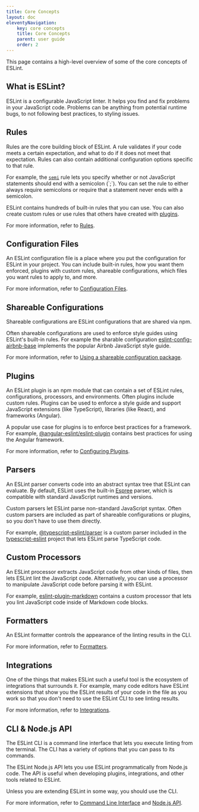 ```yaml
---
title: Core Concepts
layout: doc
eleventyNavigation:
    key: core concepts
    title: Core Concepts
    parent: user guide
    order: 2
---
```


This page contains a high-level overview of some of the core concepts of ESLint.

## What is ESLint?

ESLint is a configurable JavaScript linter. It helps you find and fix problems in your JavaScript code. Problems can be anything from potential runtime bugs, to not following best practices, to styling issues.

## Rules

Rules are the core building block of ESLint. A rule validates if your code meets a certain expectation, and what to do if it does not meet that expectation. Rules can also contain additional configuration options specific to that rule.

For example, the [`semi`](../rules/semi`) rule lets you specify whether or not JavaScript statements should end with a semicolon (`;`). You can set the rule to either always require semicolons or require that a statement never ends with a semicolon.

ESLint contains hundreds of built-in rules that you can use. You can also create custom rules or use rules that others have created with [plugins](#plugins).

For more information, refer to [Rules](../rules/).

## Configuration Files

An ESLint configuration file is a place where you put the configuration for ESLint in your project. You can include built-in rules, how you want them enforced, plugins with custom rules, shareable configurations, which files you want rules to apply to, and more.

For more information, refer to [Configuration Files](./configuring/configuration-files).

## Shareable Configurations

Shareable configurations are ESLint configurations that are shared via npm.

Often shareable configurations are used to enforce style guides using ESLint's built-in rules. For example the sharable configuration [eslint-config-airbnb-base](https://www.npmjs.com/package/eslint-config-airbnb-base) implements the popular Airbnb JavaScript style guide.

For more information, refer to [Using a shareable configuration package](./configuring/configuration-files#using-a-shareable-configuration-package).

## Plugins

An ESLint plugin is an npm module that can contain a set of ESLint rules, configurations, processors, and environments. Often plugins include custom rules. Plugins can be used to enforce a style guide and support JavaScript extensions (like TypeScript), libraries (like React), and frameworks (Angular).

A popular use case for plugins is to enforce best practices for a framework. For example, [@angular-eslint/eslint-plugin](https://www.npmjs.com/package/@angular-eslint/eslint-plugin) contains best practices for using the Angular framework.

For more information, refer to [Configuring Plugins](./configuring/plugins.md).

## Parsers

An ESLint parser converts code into an abstract syntax tree that ESLint can evaluate. By default, ESLint uses the built-in [Espree](https://github.com/eslint/espree) parser, which is compatible with standard JavaScript runtimes and versions.

Custom parsers let ESLint parse non-standard JavaScript syntax. Often custom parsers are included as part of shareable configurations or plugins, so you don't have to use them directly.

For example, [@typescript-eslint/parser](npmjs.com/package/@typescript-eslint/parser) is a custom parser included in the [typescript-eslint](https://github.com/typescript-eslint/typescript-eslint) project that lets ESLint parse TypeScript code.

## Custom Processors

An ESLint processor extracts JavaScript code from other kinds of files, then lets ESLint lint the JavaScript code. Alternatively, you can use a processor to manipulate JavaScript code before parsing it with ESLint.

For example, [eslint-plugin-markdown](https://github.com/eslint/eslint-plugin-markdown) contains a custom processor that lets you lint JavaScript code inside of Markdown code blocks.

## Formatters

An ESLint formatter controls the appearance of the linting results in the CLI.

For more information, refer to [Formatters](./formatters/index.md).

## Integrations

One of the things that makes ESLint such a useful tool is the ecosystem of integrations that surrounds it. For example, many code editors have ESLint extensions that show you the ESLint results of your code in the file as you work so that you don't need to use the ESLint CLI to see linting results.

For more information, refer to [Integrations](./integrations).

## CLI & Node.js API

The ESLint CLI is a command line interface that lets you execute linting from the terminal. The CLI has a variety of options that you can pass to its commands.

The ESLint Node.js API lets you use ESLint programmatically from Node.js code. The API is useful when developing plugins, integrations, and other tools related to ESLint.

Unless you are extending ESLint in some way, you should use the CLI.

For more information, refer to [Command Line Interface](./command-line-interface) and [Node.js API](../developer-guide/nodejs-api).
